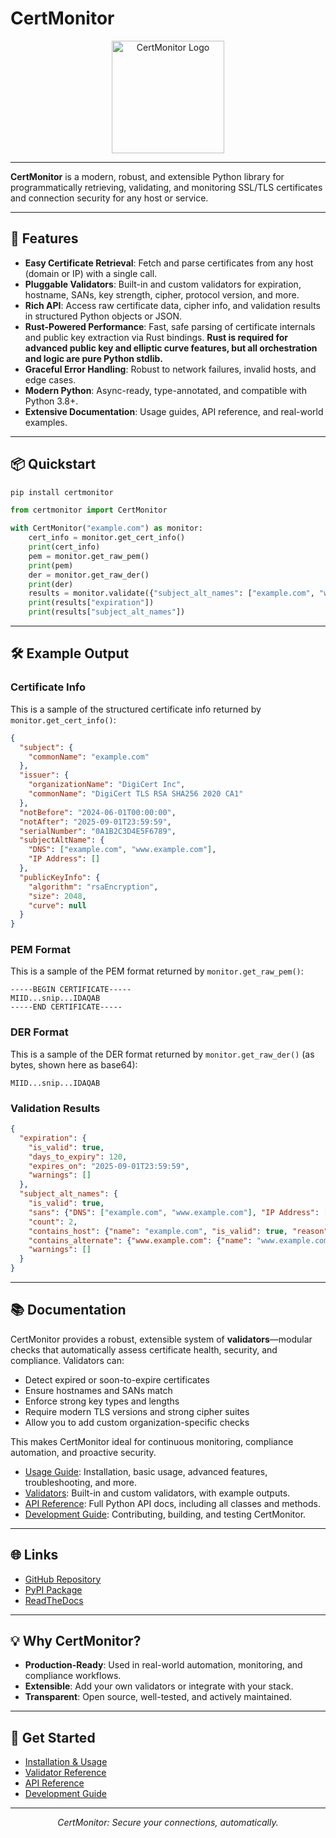 # CertMonitor

<p align="center">
  <img src="/img/logo.png" alt="CertMonitor Logo" width="180" />
</p>

---

**CertMonitor** is a modern, robust, and extensible Python library for programmatically retrieving, validating, and monitoring SSL/TLS certificates and connection security for any host or service.

---

## 🚀 Features

- **Easy Certificate Retrieval**: Fetch and parse certificates from any host (domain or IP) with a single call.
- **Pluggable Validators**: Built-in and custom validators for expiration, hostname, SANs, key strength, cipher, protocol version, and more.
- **Rich API**: Access raw certificate data, cipher info, and validation results in structured Python objects or JSON.
- **Rust-Powered Performance**: Fast, safe parsing of certificate internals and public key extraction via Rust bindings. <strong>Rust is required for advanced public key and elliptic curve features, but all orchestration and logic are pure Python stdlib.</strong>
- **Graceful Error Handling**: Robust to network failures, invalid hosts, and edge cases.
- **Modern Python**: Async-ready, type-annotated, and compatible with Python 3.8+.
- **Extensive Documentation**: Usage guides, API reference, and real-world examples.

---

## 📦 Quickstart

```bash
pip install certmonitor
```

```python
from certmonitor import CertMonitor

with CertMonitor("example.com") as monitor:
    cert_info = monitor.get_cert_info()
    print(cert_info)
    pem = monitor.get_raw_pem()
    print(pem)
    der = monitor.get_raw_der()
    print(der)
    results = monitor.validate({"subject_alt_names": ["example.com", "www.example.com"]})
    print(results["expiration"])
    print(results["subject_alt_names"])
```

---

## 🛠️ Example Output

### Certificate Info

This is a sample of the structured certificate info returned by `monitor.get_cert_info()`:

```json
{
  "subject": {
    "commonName": "example.com"
  },
  "issuer": {
    "organizationName": "DigiCert Inc",
    "commonName": "DigiCert TLS RSA SHA256 2020 CA1"
  },
  "notBefore": "2024-06-01T00:00:00",
  "notAfter": "2025-09-01T23:59:59",
  "serialNumber": "0A1B2C3D4E5F6789",
  "subjectAltName": {
    "DNS": ["example.com", "www.example.com"],
    "IP Address": []
  },
  "publicKeyInfo": {
    "algorithm": "rsaEncryption",
    "size": 2048,
    "curve": null
  }
}
```

### PEM Format

This is a sample of the PEM format returned by `monitor.get_raw_pem()`:

```pem
-----BEGIN CERTIFICATE-----
MIID...snip...IDAQAB
-----END CERTIFICATE-----
```

### DER Format

This is a sample of the DER format returned by `monitor.get_raw_der()` (as bytes, shown here as base64):

```text
MIID...snip...IDAQAB
```

### Validation Results

```json
{
  "expiration": {
    "is_valid": true,
    "days_to_expiry": 120,
    "expires_on": "2025-09-01T23:59:59",
    "warnings": []
  },
  "subject_alt_names": {
    "is_valid": true,
    "sans": {"DNS": ["example.com", "www.example.com"], "IP Address": []},
    "count": 2,
    "contains_host": {"name": "example.com", "is_valid": true, "reason": "Matched DNS SAN"},
    "contains_alternate": {"www.example.com": {"name": "www.example.com", "is_valid": true, "reason": "Matched DNS SAN"}},
    "warnings": []
  }
}
```

---

## 📚 Documentation

CertMonitor provides a robust, extensible system of **validators**—modular checks that automatically assess certificate health, security, and compliance. Validators can:

- Detect expired or soon-to-expire certificates
- Ensure hostnames and SANs match
- Enforce strong key types and lengths
- Require modern TLS versions and strong cipher suites
- Allow you to add custom organization-specific checks

This makes CertMonitor ideal for continuous monitoring, compliance automation, and proactive security.

- [Usage Guide](usage/index.md): Installation, basic usage, advanced features, troubleshooting, and more.
- [Validators](validators/index.md): Built-in and custom validators, with example outputs.
- [API Reference](reference/certmonitor.md): Full Python API docs, including all classes and methods.
- [Development Guide](development.md): Contributing, building, and testing CertMonitor.

---

## 🌐 Links

- [GitHub Repository](https://github.com/bradh11/certmonitor)
- [PyPI Package](https://pypi.org/project/certmonitor/)
- [ReadTheDocs](https://certmonitor.readthedocs.io/)

---

## 💡 Why CertMonitor?

- **Production-Ready**: Used in real-world automation, monitoring, and compliance workflows.
- **Extensible**: Add your own validators or integrate with your stack.
- **Transparent**: Open source, well-tested, and actively maintained.

---

## 📝 Get Started

- [Installation & Usage](usage/installation.md)
- [Validator Reference](validators/index.md)
- [API Reference](reference/certmonitor.md)
- [Development Guide](development.md)

---

<p align="center">
  <em>CertMonitor: Secure your connections, automatically.</em>
</p>
